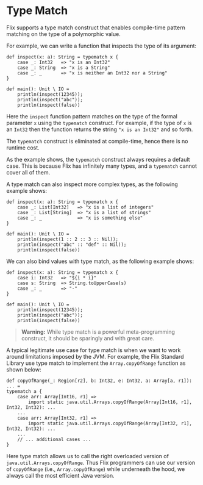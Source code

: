 # Type Match

Flix supports a type match construct that enables compile-time pattern matching
on the type of a polymorphic value. 

For example, we can write a function that inspects the type of its argument:

```flix
def inspect(x: a): String = typematch x {
    case _: Int32   => "x is an Int32"
    case _: String  => "x is a String"
    case _: _       => "x is neither an Int32 nor a String"
}

def main(): Unit \ IO = 
    println(inspect(12345));
    println(inspect("abc"));
    println(inspect(false))
```

Here the `inspect` function pattern matches on the type of the formal parameter
`x` using the `typematch` construct. For example, if the type of `x` is an
`Int32` then the function returns the string `"x is an Int32"` and so forth.

The `typematch` construct is eliminated at compile-time, hence there is no
runtime cost.

As the example shows, the `typematch` construct always requires a default case.
This is because Flix has infinitely many types, and a `typematch` cannot cover
all of them.

A type match can also inspect more complex types, as the following example
shows:

```flix
def inspect(x: a): String = typematch x {
    case _: List[Int32]   => "x is a list of integers"
    case _: List[String]  => "x is a list of strings"
    case _: _             => "x is something else"
}

def main(): Unit \ IO = 
    println(inspect(1 :: 2 :: 3 :: Nil));
    println(inspect("abc" :: "def" :: Nil));
    println(inspect(false))
```

We can also bind values with type match, as the following example shows:

```flix
def inspect(x: a): String = typematch x {
    case i: Int32   => "${i * i}"
    case s: String  => String.toUpperCase(s)
    case _: _ 		=> "-"
}

def main(): Unit \ IO = 
    println(inspect(12345));
    println(inspect("abc"));
    println(inspect(false))
```

> **Warning:** While type match is a powerful meta-programming construct, it
> should be sparingly and with great care.

A typical legitimate use case for type match is when we want to work around
limitations imposed by the JVM. For example, the Flix Standard Library use type
match to implement the `Array.copyOfRange` function as shown below:

```flix
def copyOfRange(_: Region[r2], b: Int32, e: Int32, a: Array[a, r1]): ... =
typematch a {
    case arr: Array[Int16, r1] =>
        import static java.util.Arrays.copyOfRange(Array[Int16, r1], Int32, Int32): ...
    ...
    case arr: Array[Int32, r1] =>
        import static java.util.Arrays.copyOfRange(Array[Int32, r1], Int32, Int32): ...
    ...
    // ... additional cases ...
}
```

Here type match allows us to call the right overloaded version of
`java.util.Arrays.copyOfRange`. Thus Flix programmers can use our version of
`copyOfRange` (i.e., `Array.copyOfRange`) while underneath the hood, we always
call the most efficient Java version. 

